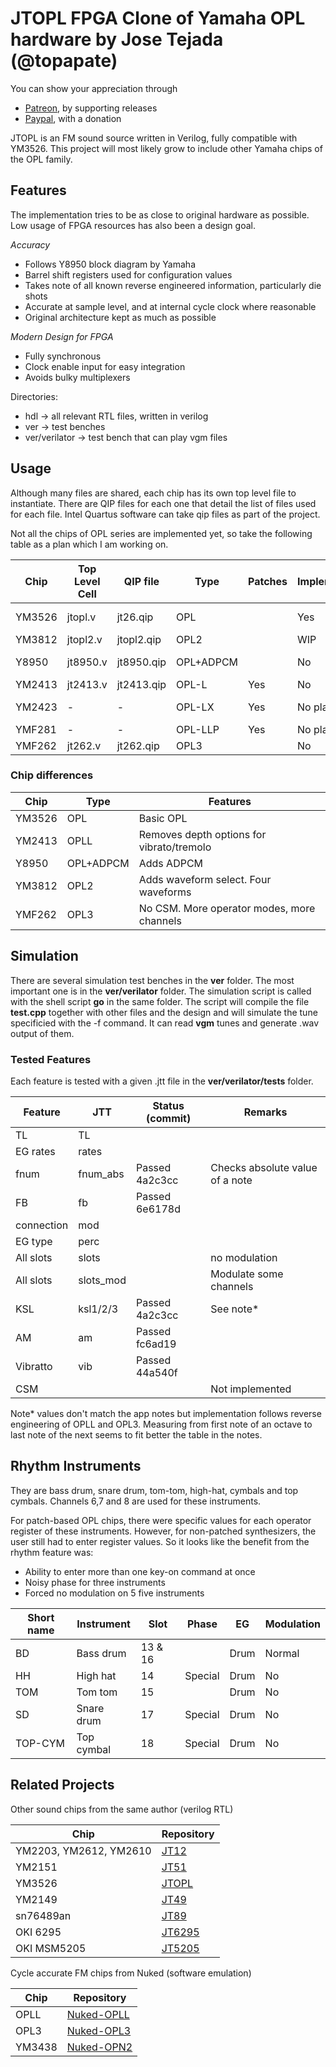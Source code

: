 # JTOPL FPGA Clone of Yamaha OPL hardware by Jose Tejada (@topapate)

You can show your appreciation through
* [Patreon](https://patreon.com/topapate), by supporting releases
* [Paypal](https://paypal.me/topapate), with a donation


JTOPL is an FM sound source written in Verilog, fully compatible with YM3526. This project will most likely grow to include other Yamaha chips of the OPL family.

## Features

The implementation tries to be as close to original hardware as possible. Low usage of FPGA resources has also been a design goal. 

*Accuracy*

* Follows Y8950 block diagram by Yamaha
* Barrel shift registers used for configuration values
* Takes note of all known reverse engineered information, particularly die shots
* Accurate at sample level, and at internal cycle clock where reasonable
* Original architecture kept as much as possible

*Modern Design for FPGA*

* Fully synchronous
* Clock enable input for easy integration
* Avoids bulky multiplexers

Directories:

* hdl -> all relevant RTL files, written in verilog
* ver -> test benches
* ver/verilator -> test bench that can play vgm files

## Usage

Although many files are shared, each chip has its own top level file to instantiate. There are QIP files for each one that detail the list of files used for each file. Intel Quartus software can take qip files as part of the project.

Not all the chips of OPL series are implemented yet, so take the following table as a plan which I am working on.

Chip    | Top Level Cell | QIP file   | Type        | Patches | Implemented  | Usage
--------|----------------|------------|-------------|---------|--------------|-------
YM3526  |  jtopl.v       | jt26.qip   | OPL         |         | Yes          | Bubble Bobble
YM3812  |  jtopl2.v      | jtopl2.qip | OPL2        |         | WIP          |
Y8950   |  jt8950.v      | jt8950.qip | OPL+ADPCM   |         | No           | MSX-Audio
YM2413  |  jt2413.v      | jt2413.qip | OPL-L       | Yes     | No           |
YM2423  |     -          |      -     | OPL-LX      | Yes     | No plans     | Atari ST FM cart
YMF281  |     -          |      -     | OPL-LLP     | Yes     | No plans     | Pachinko
YMF262  |  jt262.v       | jt262.qip  | OPL3        |         | No           |

### Chip differences

Chip     |  Type        | Features
---------|--------------|----------------------------------------
YM3526   | OPL          | Basic OPL
YM2413   | OPLL         | Removes depth options for vibrato/tremolo
Y8950    | OPL+ADPCM    | Adds ADPCM
YM3812   | OPL2         | Adds waveform select. Four waveforms
YMF262   | OPL3         | No CSM. More operator modes, more channels

## Simulation

There are several simulation test benches in the **ver** folder. The most important one is in the **ver/verilator** folder. The simulation script is called with the shell script **go** in the same folder. The script will compile the file **test.cpp** together with other files and the design and will simulate the tune specificied with the -f command. It can read **vgm** tunes and generate .wav output of them.

### Tested Features

Each feature is tested with a given .jtt file in the **ver/verilator/tests** folder.

Feature       | JTT       | Status (commit) | Remarks
--------------|-----------|-----------------|--------
 TL           | TL        |                 |
 EG rates     | rates     |                 |
 fnum         | fnum_abs  | Passed 4a2c3cc  | Checks absolute value of a note
 FB           | fb        | Passed 6e6178d  |
 connection   | mod       |                 |
 EG type      | perc      |                 |
 All slots    | slots     |                 | no modulation
 All slots    | slots_mod |                 | Modulate some channels
 KSL          | ksl1/2/3  | Passed 4a2c3cc  | See note*
 AM           | am        | Passed fc6ad19  |
 Vibratto     | vib       | Passed 44a540f  |
 CSM          |           |                 | Not implemented

 Note* values don't match the app notes but implementation follows reverse engineering of OPLL and OPL3. Measuring from first note of an octave to last note of the next seems to fit better the table in the notes.

## Rhythm Instruments

They are bass drum, snare drum, tom-tom, high-hat, cymbals and top cymbals. Channels 6,7 and 8 are used for these instruments. 

For patch-based OPL chips, there were specific values for each operator register of these instruments. However, for non-patched synthesizers, the user still had to enter register values. So it looks like the benefit from the rhythm feature was:

* Ability to enter more than one key-on command at once
* Noisy phase for three instruments
* Forced no modulation on 5 five instruments

Short name | Instrument | Slot    | Phase   | EG   | Modulation |
-----------|------------|---------|---------|------|------------|
 BD        | Bass drum  | 13 & 16 |         | Drum | Normal     |
 HH        | High hat   | 14      | Special | Drum |   No       |
 TOM       | Tom tom    | 15      |         | Drum |   No       |
 SD        | Snare drum | 17      | Special | Drum |   No       |
 TOP-CYM   | Top cymbal | 18      | Special | Drum |   No       |

## Related Projects

Other sound chips from the same author (verilog RTL)

Chip                   | Repository
-----------------------|------------
YM2203, YM2612, YM2610 | [JT12](https://github.com/jotego/jt12)
YM2151                 | [JT51](https://github.com/jotego/jt51)
YM3526                 | [JTOPL](https://github.com/jotego/jtopl)
YM2149                 | [JT49](https://github.com/jotego/jt49)
sn76489an              | [JT89](https://github.com/jotego/jt89)
OKI 6295               | [JT6295](https://github.com/jotego/jt6295)
OKI MSM5205            | [JT5205](https://github.com/jotego/jt5205)

Cycle accurate FM chips from Nuked (software emulation)

Chip                |  Repository
--------------------|------------------------
OPLL                | [Nuked-OPLL](https://github.com/nukeykt/Nuked-OPLL)
OPL3                | [Nuked-OPL3](https://github.com/nukeykt/Nuked-OPL3) 
YM3438              | [Nuked-OPN2](https://github.com/nukeykt/Nuked-OPN2)